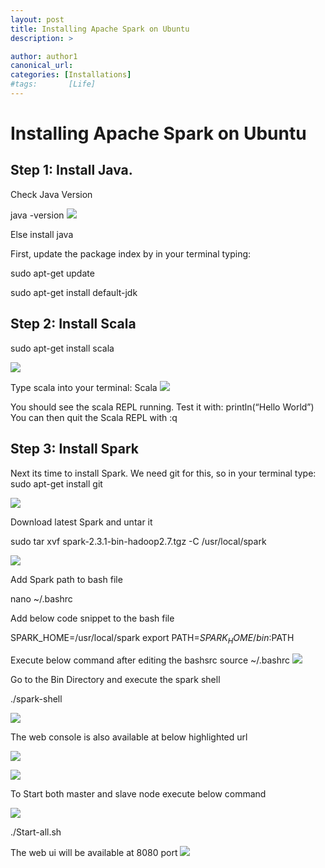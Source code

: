 ```yaml
---
layout: post
title: Installing Apache Spark on Ubuntu
description: >

author: author1
canonical_url:
categories: [Installations]
#tags:       [Life]
---
```

# Installing Apache Spark on Ubuntu

## Step 1: Install Java.

Check Java Version

java -version
![](/devilsadvocatediwakar/images/2018/installingspark/1.png)

Else install java

First, update the package index by in your terminal typing:

sudo apt-get update

sudo apt-get install default-jdk

## Step 2: Install Scala

sudo apt-get install scala

![](/devilsadvocatediwakar/images/2018/installingspark/2.png)

Type scala into your terminal:
Scala
![](/devilsadvocatediwakar/images/2018/installingspark/3.png)

You should see the scala REPL running. Test it with:
println(“Hello World”)
You can then quit the Scala REPL with
:q



## Step 3: Install Spark
Next its time to install Spark. We need git for this, so in your terminal type:
sudo apt-get install git

![](/devilsadvocatediwakar/images/2018/installingspark/4.png)


Download latest Spark and untar it

sudo tar xvf spark-2.3.1-bin-hadoop2.7.tgz -C /usr/local/spark

![](/devilsadvocatediwakar/images/2018/installingspark/5.png)


Add Spark path to bash file

nano ~/.bashrc

Add below code snippet to the bash file

SPARK_HOME=/usr/local/spark
export PATH=$SPARK_HOME/bin:$PATH

Execute below command after editing the bashsrc
source ~/.bashrc
![](/devilsadvocatediwakar/images/2018/installingspark/6.png)

Go to the Bin Directory and execute the spark shell

./spark-shell

![](/devilsadvocatediwakar/images/2018/installingspark/7.png)



The web console is also available at below highlighted url

![](/devilsadvocatediwakar/images/2018/installingspark/8.png)


![](/devilsadvocatediwakar/images/2018/installingspark/9.png)

To Start both master and slave node execute below command

![](/devilsadvocatediwakar/images/2018/installingspark/10.png)


./Start-all.sh

The web ui will be available at 8080 port
![](/devilsadvocatediwakar/images/2018/installingspark/11.png)





[docs]: ../../docs/README.md
